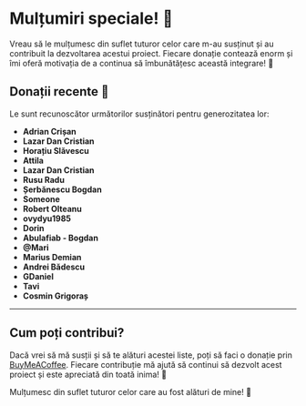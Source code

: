 # Mulțumiri speciale! 🙏

Vreau să le mulțumesc din suflet tuturor celor care m-au susținut și au contribuit la dezvoltarea acestui proiect. Fiecare donație contează enorm și îmi oferă motivația de a continua să îmbunătățesc această integrare! 💛

## Donații recente 💛

Le sunt recunoscător următorilor susținători pentru generozitatea lor:

- **Adrian Crișan**
- **Lazar Dan Cristian**
- **Horațiu Slăvescu**
- **Attila**
- **Lazar Dan Cristian**
- **Rusu Radu**
- **Șerbănescu Bogdan**
- **Someone**
- **Robert Olteanu** 
- **ovydyu1985** 
- **Dorin** 
- **Abulafiab - Bogdan**
- **@Mari**
- **Marius Demian**
- **Andrei Bădescu**
- **GDaniel**
- **Tavi** 
- **Cosmin Grigoraș**

---

## Cum poți contribui?
Dacă vrei să mă susții și să te alături acestei liste, poți să faci o donație prin [BuyMeACoffee](https://www.buymeacoffee.com/cnecrea). Fiecare contribuție mă ajută să continui să dezvolt acest proiect și este apreciată din toată inima! 🙏

Mulțumesc din suflet tuturor celor care au fost alături de mine! 💛
